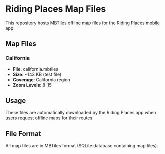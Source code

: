 # Riding Places Map Files

This repository hosts MBTiles offline map files for the Riding Places mobile app.

## Map Files

### California
- **File**: california.mbtiles
- **Size**: ~143 KB (test file)
- **Coverage**: California region
- **Zoom Levels**: 8-15

## Usage

These files are automatically downloaded by the Riding Places app when users request offline maps for their routes.

## File Format

All map files are in MBTiles format (SQLite database containing map tiles).

